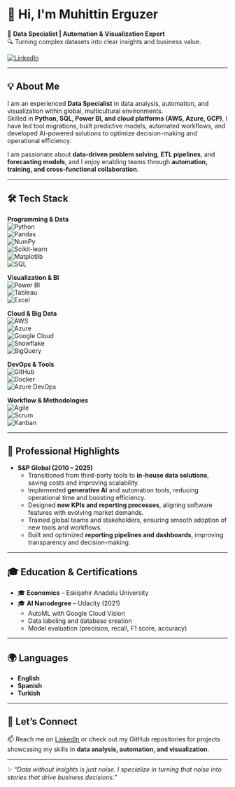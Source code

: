 # 👋 Hi, I'm Muhittin Erguzer  

🚀 **Data Specialist | Automation & Visualization Expert**  
🔍 Turning complex datasets into clear insights and business value.  

[![LinkedIn](https://img.shields.io/badge/LinkedIn-Connect-blue)](https://www.linkedin.com/in/muhittin-erguzer)  

---

## 💡 About Me  

I am an experienced **Data Specialist** in data analysis, automation, and visualization within global, multicultural environments.  
Skilled in **Python, SQL, Power BI, and cloud platforms (AWS, Azure, GCP)**, I have led tool migrations, built predictive models, automated workflows, and developed AI-powered solutions to optimize decision-making and operational efficiency.  

I am passionate about **data-driven problem solving**, **ETL pipelines**, and **forecasting models**, and I enjoy enabling teams through **automation, training, and cross-functional collaboration**.  

---

## 🛠️ Tech Stack  

**Programming & Data**  
![Python](https://img.shields.io/badge/Python-3776AB?style=for-the-badge&logo=python&logoColor=white)  
![Pandas](https://img.shields.io/badge/Pandas-150458?style=for-the-badge&logo=pandas&logoColor=white)  
![NumPy](https://img.shields.io/badge/NumPy-013243?style=for-the-badge&logo=numpy&logoColor=white)  
![Scikit-learn](https://img.shields.io/badge/Scikit--Learn-F7931E?style=for-the-badge&logo=scikit-learn&logoColor=white)  
![Matplotlib](https://img.shields.io/badge/Matplotlib-003B57?style=for-the-badge&logo=plotly&logoColor=white)  
![SQL](https://img.shields.io/badge/SQL-4479A1?style=for-the-badge&logo=mysql&logoColor=white)  

**Visualization & BI**  
![Power BI](https://img.shields.io/badge/Power%20BI-F2C811?style=for-the-badge&logo=powerbi&logoColor=black)  
![Tableau](https://img.shields.io/badge/Tableau-E97627?style=for-the-badge&logo=tableau&logoColor=white)  
![Excel](https://img.shields.io/badge/Excel-217346?style=for-the-badge&logo=microsoft-excel&logoColor=white)  

**Cloud & Big Data**  
![AWS](https://img.shields.io/badge/AWS-232F3E?style=for-the-badge&logo=amazon-aws&logoColor=white)  
![Azure](https://img.shields.io/badge/Azure-0078D4?style=for-the-badge&logo=microsoft-azure&logoColor=white)  
![Google Cloud](https://img.shields.io/badge/Google%20Cloud-4285F4?style=for-the-badge&logo=googlecloud&logoColor=white)  
![Snowflake](https://img.shields.io/badge/Snowflake-29B5E8?style=for-the-badge&logo=snowflake&logoColor=white)  
![BigQuery](https://img.shields.io/badge/BigQuery-669DF6?style=for-the-badge&logo=googlebigquery&logoColor=white)  

**DevOps & Tools**  
![GitHub](https://img.shields.io/badge/GitHub-181717?style=for-the-badge&logo=github&logoColor=white)  
![Docker](https://img.shields.io/badge/Docker-2496ED?style=for-the-badge&logo=docker&logoColor=white)  
![Azure DevOps](https://img.shields.io/badge/Azure%20DevOps-0078D7?style=for-the-badge&logo=azuredevops&logoColor=white)  

**Workflow & Methodologies**  
![Agile](https://img.shields.io/badge/Agile-2496ED?style=for-the-badge&logo=agile&logoColor=white)  
![Scrum](https://img.shields.io/badge/Scrum-6DB33F?style=for-the-badge&logo=scrumalliance&logoColor=white)  
![Kanban](https://img.shields.io/badge/Kanban-0052CC?style=for-the-badge&logo=trello&logoColor=white)  

---

## 📌 Professional Highlights  

- **S&P Global (2010 – 2025)**  
  - Transitioned from third-party tools to **in-house data solutions**, saving costs and improving scalability.  
  - Implemented **generative AI** and automation tools, reducing operational time and boosting efficiency.  
  - Designed **new KPIs and reporting processes**, aligning software features with evolving market demands.  
  - Trained global teams and stakeholders, ensuring smooth adoption of new tools and workflows.  
  - Built and optimized **reporting pipelines and dashboards**, improving transparency and decision-making.  

---

## 🎓 Education & Certifications  

- 🎓 **Economics** – Eskişehir Anadolu University  
- 🎓 **AI Nanodegree** – Udacity (2021)  
  - AutoML with Google Cloud Vision  
  - Data labeling and database creation  
  - Model evaluation (precision, recall, F1 score, accuracy)  

---

## 🌍 Languages  

- **English**   
- **Spanish**  
- **Turkish**  

---

## 🤝 Let’s Connect  

📫 Reach me on [LinkedIn](https://www.linkedin.com/in/muhittin-erguzer) or check out my GitHub repositories for projects showcasing my skills in **data analysis, automation, and visualization**.  

---
✨ *“Data without insights is just noise. I specialize in turning that noise into stories that drive business decisions.”*

